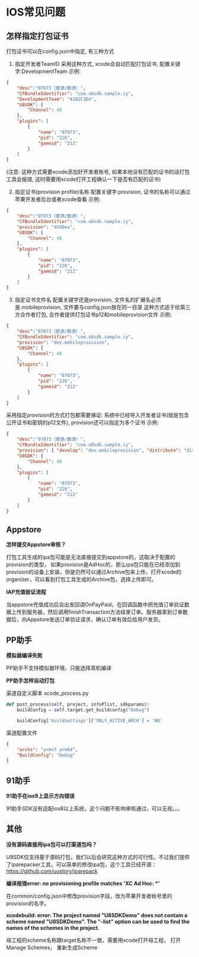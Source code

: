 IOS常见问题
=========

怎样指定打包证书
---------

打包证书可以在config.json中指定, 有三种方式

1. 指定开发者TeamID
采用这种方式, xcode会自动匹配打包证书, 配置关键字:DevelopmentTeam 
示例:
``` json
{
    "desc":"07073（楚游/数游）",
    "CFBundleIdentifier": "com.u8sdk.sample.cy",
    "DevelopmentTeam": "A1B2C3D4",
    "U8SDK": {
        "Channel": 48
    },
    "plugins": [
        {
            "name": "07073",
            "pid": "226",
            "gameid": "212"
        }
    ]
}
```
(注意: 这种方式需要xcode添加好开发者账号, 如果本地没有匹配的证书的话打包工具会报错, 这时需要用xcode打开工程确认一下是否有匹配的证书)

2. 指定证书(provision profile)名称
配置关键字:provision, 证书的名称可以通过苹果开发者后台或者xcode查看
示例:
``` json
{
    "desc":"07073（楚游/数游）",
    "CFBundleIdentifier": "com.u8sdk.sample.cy",
    "provision": "XXXDev",
    "U8SDK": {
        "Channel": 48
    },
    "plugins": [
        {
            "name": "07073",
            "pid": "226",
            "gameid": "212"
        }
    ]
}
```

3. 指定证书文件名
配置关键字还是provision, 文件名的扩展名必须是.mobileprovision, 文件要与config.json放在同一目录
这种方式适于给第三方合作者打包, 合作者提供打包证书p12和mobileprovision文件
示例:

``` json
{
    "desc":"07073（楚游/数游）",
    "CFBundleIdentifier": "com.u8sdk.sample.cy",
    "provision": "dev.mobileprovision",
    "U8SDK": {
        "Channel": 48
    },
    "plugins": [
        {
            "name": "07073",
            "pid": "226",
            "gameid": "212"
        }
    ]
}
```
采用指定provision的方式打包都需要保证: 系统中已经导入开发者证书(就是包含公开证书和密钥的p12文件),
provision还可以指定为多个证书
示例:

``` json
{
    "desc":"07073（楚游/数游）",
    "CFBundleIdentifier": "com.u8sdk.sample.cy",
    "provision": { "develop": "dev.mobileprovision", "distribute": "dis.mobileprovision"},
    "U8SDK": {
        "Channel": 48
    },
    "plugins": [
        {
            "name": "07073",
            "pid": "226",
            "gameid": "212"
        }
    ]
}
```

Appstore
---------
**怎样提交Appstore审核？**

打包工具生成的ipa包可能是无法直接提交到appstore的，这取决于配置的provision的类型， 如果provision是AdHoc的，那么ipa包只能在已经添加到provision的设备上安装，但是仍然可以通过Archive包来上传，打开xcode的organizer，可以看到打包工具生成的Archive包，选择上传即可。

**IAP充值验证流程**

当appstore充值成功后会出发回调OnPayPaid，在回调函数中把充值订单验证数据上传到服务器，然后调用finishTransaction方法结束订单。服务器拿到订单数据后，向Appstore发送订单验证请求，确认订单有效后给用户发货。

PP助手
---------

**模拟器编译失败**

PP助手不支持模拟器环境，只能选择真机编译

**PP助手怎样自动打包**

渠道自定义脚本 xcode_process.py
``` python
def post_process(self, project, infoPlist, sdkparams):
    buildConfig = self.target.get_buildconfig("Debug")

    buildConfig['buildSettings']['ONLY_ACTIVE_ARCH'] = 'NO'
```
渠道配置文件
``` json
{
	"archs": "armv7 arm64",
    "BuildConfig": "Debug"
}
```

91助手
---------
**91助手在ios9上显示方向错误**

91助手SDK没有适配ios8以上系统，这个问题不影响审核通过，可以无视。。。

其他
---------
**没有源码直接用ipa包可以打渠道包吗？**

U8SDK仅支持基于源码打包，我们以后会研究这种方式的可行性。不过我们提供了iparepacker工具，可以简单的修改ipa包，这个工具已经开源：https://github.com/uustory/iparepack

**编译报错error: no provisioning profile matches 'XC Ad Hoc: \*'**

在common/config.json中修改provision字段，改为苹果开发者帐号里的provision的名字。

**xcodebuild: error: The project named "U8SDKDemo" does not contain a scheme named "U8SDKDemo". The "-list" option can be used to find the names of the schemes in the project.**

母工程的scheme名称跟target名称不一致，需要用xcode打开母工程， 打开Manage Schemes， 重新生成Scheme
